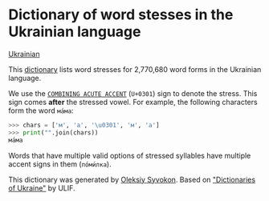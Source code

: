 # Dictionary of word stesses in the Ukrainian language

[Ukrainian](./README.md)

This [dictionary](stress.txt) lists word stresses for 2,770,680 word forms
in the Ukrainian language.

We use the [`COMBINING ACUTE ACCENT`](https://unicode-table.com/en/0301/)
(`U+0301`) sign to denote the stress. This sign comes __after__ the stressed
vowel. For example, the following characters form the word `ма́ма`:

```python
>>> chars = ['м', 'а', '\u0301', 'м', 'а']
>>> print("".join(chars))
ма́ма
```

Words that have multiple valid options of stressed syllables have multiple
accent signs in them (`по́ми́лка`).

This dictionary was generated by [Oleksiy Syvokon](https://github.com/asivokon).
Based on ["Dictionaries of Ukraine"](https://lcorp.ulif.org.ua/dictua/) by ULIF.

